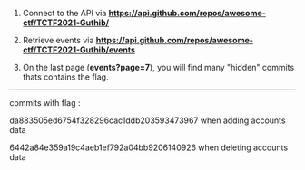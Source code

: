 1. Connect to the API via **https://api.github.com/repos/awesome-ctf/TCTF2021-Guthib/**

2. Retrieve events via **https://api.github.com/repos/awesome-ctf/TCTF2021-Guthib/events**

3. On the last page (**events?page=7**), you will find many "hidden" commits thats contains the flag.

----------------

commits with flag : 

<p>da883505ed6754f328296cac1ddb203593473967 when adding accounts data</p>
6442a84e359a19c4aeb1ef792a04bb9206140926 when deleting accounts data